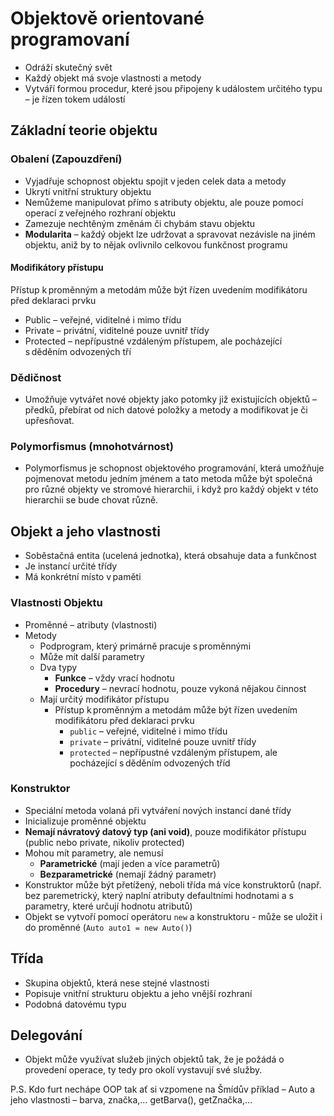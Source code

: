 # Objektově orientované programovaní
* Odráží skutečný svět
* Každý objekt má svoje vlastnosti a metody
* Vytváří formou procedur, které jsou připojeny k událostem určitého typu – je řízen tokem událostí

## Základní teorie objektu

### Obalení (Zapouzdření)
* Vyjadřuje schopnost objektu spojit v jeden celek data a metody
* Ukrytí vnitřní struktury objektu
* Nemůžeme manipulovat přímo s atributy objektu, ale pouze pomocí operací z veřejného rozhraní objektu
* Zamezuje nechtěným změnám či chybám stavu objektu
* **Modularita** – každý objekt lze udržovat a spravovat nezávisle na jiném objektu, aniž by to nějak ovlivnilo celkovou funkčnost programu

#### Modifikátory přístupu
Přístup k proměnným a metodám může být řízen uvedením modifikátoru před deklaraci prvku

* Public – veřejné, viditelné i mimo třídu
* Private – privátní, viditelné pouze uvnitř třídy
* Protected – nepřípustné vzdáleným přístupem, ale pocházející s děděním odvozených tří

### Dědičnost
* Umožňuje vytvářet nové objekty jako potomky již existujících objektů – předků, přebírat od nich datové položky a metody a modifikovat je či upřesňovat.

### Polymorfismus (mnohotvárnost)
* Polymorfismus je schopnost objektového programování, která umožňuje pojmenovat metodu jedním jménem a tato metoda může být společná pro různé objekty ve stromové hierarchii, i když pro každý objekt v této hierarchii se bude chovat různě.

## Objekt a jeho vlastnosti
* Soběstačná entita (ucelená jednotka), která obsahuje data a funkčnost
* Je instancí určité třídy
* Má konkrétní místo v paměti

### Vlastnosti Objektu
* Proměnné – atributy (vlastnosti)
* Metody
	* Podprogram, který primárně pracuje s proměnnými
	* Může mít další parametry
	* Dva typy
		* **Funkce** – vždy vrací hodnotu
		* **Procedury** – nevrací hodnotu, pouze vykoná nějakou činnost
	* Mají určitý modifikátor přístupu 
		* Přístup k proměnným a metodám může být řízen uvedením modifikátoru před deklaraci prvku 
			* `public` – veřejné, viditelné i mimo třídu 
			* `private` – privátní, viditelné pouze uvnitř třídy 
			* `protected` – nepřípustné vzdáleným přístupem, ale pocházející s děděním odvozených tříd

### Konstruktor 
* Speciální metoda volaná při vytváření nových instancí dané třídy 
* Inicializuje proměnné objektu 
* **Nemají návratový datový typ (ani void)**, pouze modifikátor přístupu (public nebo private, nikoliv protected)
* Mohou mít parametry, ale nemusí 
	* **Parametrické** (mají jeden a více parametrů)
	* **Bezparametrické** (nemají žádný parametr)
* Konstruktor může být přetížený, neboli třída má více konstruktorů (např. bez paremetrický, který naplní atributy defaultními hodnotami a s parametry, které určují hodnotu atributů)
* Objekt se vytvoří pomocí operátoru `new` a konstruktoru - může se uložit i do proměnné (`Auto auto1 = new Auto()`)

## Třída  
* Skupina objektů, která nese stejné vlastnosti 
* Popisuje vnitřní strukturu objektu a jeho vnější rozhraní 
* Podobná datovému typu 

## Delegování 
* Objekt může využívat služeb jiných objektů tak, že je požádá o provedení operace, ty tedy pro okolí vystavují své služby.

P.S. Kdo furt nechápe OOP tak ať si vzpomene na Šmídův příklad – Auto a jeho vlastnosti – barva, značka,… getBarva(), getZnačka,… 
